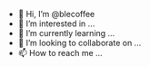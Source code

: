 - 👋 Hi, I’m @blecoffee
- 👀 I’m interested in ...
- 🌱 I’m currently learning ...
- 💞️ I’m looking to collaborate on ...
- 📫 How to reach me ...

<!---
blecoffee/blecoffee is a ✨ special ✨ repository because its `README.md` (this file) appears on your GitHub profile.
You can click the Preview link to take a look at your changes.
--->
